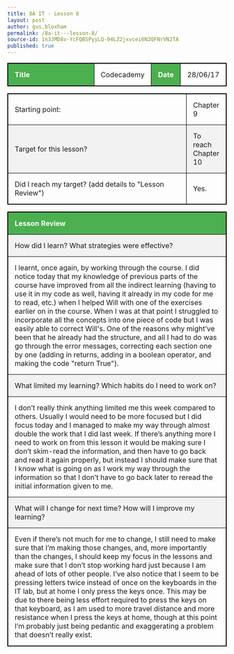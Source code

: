 ```yaml
---
title: 8A IT - Lesson 8
layout: post
author: gus.bloxham
permalink: /8a-it---lesson-8/
source-id: 1n3JMD8v-YcFQBSPyyLQ-04LZ2jxvcei6N2QFNrVN2TA
published: true
---
```


<html>
<head>
<style>
table, th, td {
	border: 1px solid black;
}
table, th, td {
	width: 100%;
}
th, td {
	padding: 15px;
	text-align: left;
}
th {
	background-color: #4CAF50;
	color: white;
}
tr:nth-child(even) {background-color: #f2f2f2}
</style>
</head>
<body>

<table>
  <tr>
    <th>Title</th>
    <td>Codecademy</td>
    <th>Date</th>
    <td>28/06/17</td>
  </tr>
</table>


<table>
  <tr>
    <td>Starting point:</td>
    <td>Chapter 9</td>
  </tr>
  <tr>
    <td>Target for this lesson?</td>
    <td>To reach Chapter 10</td>
  </tr>
  <tr>
    <td>Did I reach my target? 
(add details to "Lesson Review")</td>
    <td> Yes.</td>
  </tr>
</table>


<table>
  <tr>
    <th>Lesson Review</th>
  </tr>
  <tr>
    <td>How did I learn? What strategies were effective? </td>
  </tr>
  <tr>
    <td>I learnt, once again, by working through the course. I did notice today that my knowledge of previous parts of the course have improved from all the indirect learning (having to use it in my code as well, having it already in my code for me to read, etc.) when I helped Will with one of the exercises earlier on in the course. When I was at that point I struggled to incorporate all the concepts into one piece of code but I was easily able to correct Will's. One of the reasons why might’ve been that he already had the structure, and all I had to do was go through the error messages, correcting each section one by one (adding in returns, adding in a boolean operator, and making the code "return True").</td>
  </tr>
  <tr>
    <td>What limited my learning? Which habits do I need to work on? </td>
  </tr>
  <tr>
    <td>I don’t really think anything limited me this week compared to others. Usually I would need to be more focused but I did focus today and I managed to make my way through almost double the work that I did last week. If there’s anything more I need to work on from this lesson it would be making sure I don’t skim-read the information, and then have to go back and read it again properly, but instead I should make sure that I know what is going on as I work my way through the information so that I don’t have to go back later to reread the initial information given to me.</td>
  </tr>
  <tr>
    <td>What will I change for next time? How will I improve my learning?</td>
  </tr>
  <tr>
    <td>Even if there’s not much for me to change, I still need to make sure that I’m making those changes, and, more importantly than the changes, I should keep my focus in the lessons and make sure that I don’t stop working hard just because I am ahead of lots of other people. I’ve also notice that I seem to be pressing letters twice instead of once on the keyboards in the IT lab, but at home I only press the keys once. This may be due to there being less effort required to press the keys on that keyboard, as I am used to more travel distance and more resistance when I press the keys at home, though at this point I’m probably just being pedantic and exaggerating a problem that doesn’t really exist.</td>
  </tr>
</table>

</html>
</body>
